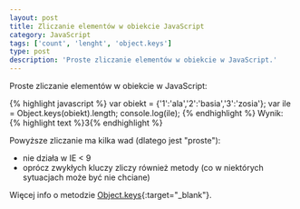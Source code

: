 ```yaml
---
layout: post
title: Zliczanie elementów w obiekcie JavaScript
category: JavaScript
tags: ['count', 'lenght', 'object.keys']
type: post
description: 'Proste zliczanie elementów w obiekcie w JavaScript.'
---
```

Proste zliczanie elementów w obiekcie w JavaScript:

{% highlight javascript %}
var obiekt = {'1':'ala','2':'basia','3':'zosia'};
var ile = Object.keys(obiekt).length;
console.log(ile);
{% endhighlight %}
Wynik:
{% highlight text %}3{% endhighlight %}

Powyższe zliczanie ma kilka wad (dlatego jest "proste"):

- nie działa w IE < 9
- oprócz zwykłych kluczy zliczy również metody (co w niektórych sytuacjach może być nie chciane)

Więcej info o metodzie [Object.keys](https://developer.mozilla.org/en-US/docs/Web/JavaScript/Reference/Global_Objects/Object/keys){:target="_blank"}.
